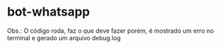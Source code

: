 # bot-whatsapp



Obs.: O código roda, faz o que deve fazer porém, é mostrado um erro no terminal e gerado um arquivo debug.log